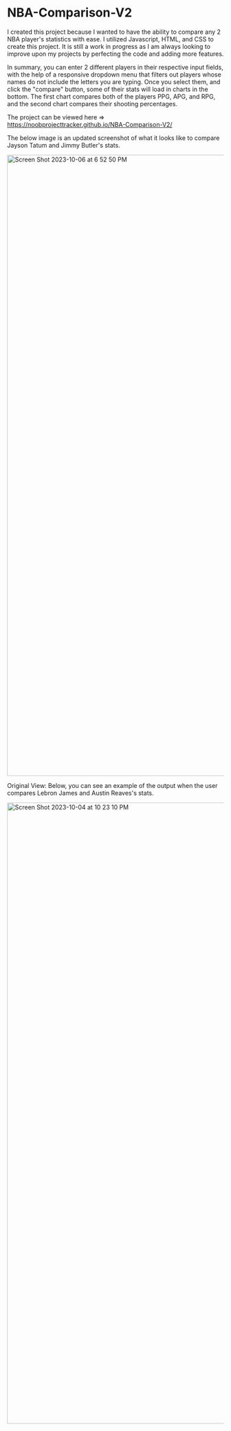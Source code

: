 # NBA-Comparison-V2

I created this project because I wanted to have the ability to compare any 2 NBA player's statistics with ease. I utilized Javascript, HTML, and CSS to create this project. It is still a work in progress as I am always looking to improve upon my projects by perfecting the code and adding more features.

In summary, you can enter 2 different players in their respective input fields, with the help of a responsive dropdown menu that filters out players whose names do not include the letters you are typing. Once you select them, and click the "compare" button, some of their stats will load in charts in the bottom. The first chart compares both of the players PPG, APG, and RPG, and the second chart compares their shooting percentages.

The project can be viewed here => https://noobprojecttracker.github.io/NBA-Comparison-V2/

The below image is an updated screenshot of what it looks like to compare Jayson Tatum and Jimmy Butler's stats.

<img width="1440" alt="Screen Shot 2023-10-06 at 6 52 50 PM" src="https://github.com/noobprojecttracker/NBA-Comparison-V2/assets/111490153/0f0620fe-15c5-4660-9e40-e8aec3621f09">


Original View:
Below, you can see an example of the output when the user compares Lebron James and Austin Reaves's stats.

<img width="1440" alt="Screen Shot 2023-10-04 at 10 23 10 PM" src="https://github.com/noobprojecttracker/NBA-Comparison-V2/assets/111490153/93b92fdb-4520-4765-9da0-1dcf60f5a89d">
